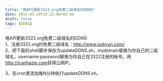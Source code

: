 ```yaml
---
title: "用API更新3322.org免费二级域名的DDNS"
date: 2013-05-29T19:22:00+08:00
draft: false
tags: [DDNS]
---
```


用API更新3322.org免费二级域名的DDNS:  
1、注册3322.org的免费二级域名：<http://www.pubyun.com/>  
2、把下面的shell脚步保存为updateDDNS.sh。mydomain替换为你自己的二级域名，username:password替换为你自己在3322注册的帐号。用<http://icanhazip.com>获得公网IP。

<!--more-->

<script src="https://gist.github.com/xixitalk/5669646.js"></script>

3、在cron里添加每N分钟执行updateDDNS.sh。  
